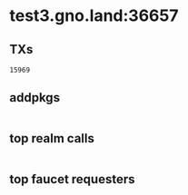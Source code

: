 # test3.gno.land:36657

## TXs
```
15969
```

## addpkgs
```
```

## top realm calls
```
```

## top faucet requesters
```
```

